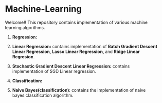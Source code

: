 # Machine-Learning
Welcome!! 
This repository contains implementation of various machine learning algorithms.

1. **Regression:**
  2. **Linear Regression:** contains implementation of **Batch Gradient Descent Linear Regression**, **Lasso Linear Regression**, and **Ridge Linear Regresion**.
  3. **Stochastic Gradient Descent Linear Regression:** contains implementation of SGD Linear regression.

2. **Classification:**
  1. **Naive Bayes(classification):** contains the implementation of naive bayes classification algorithm.
